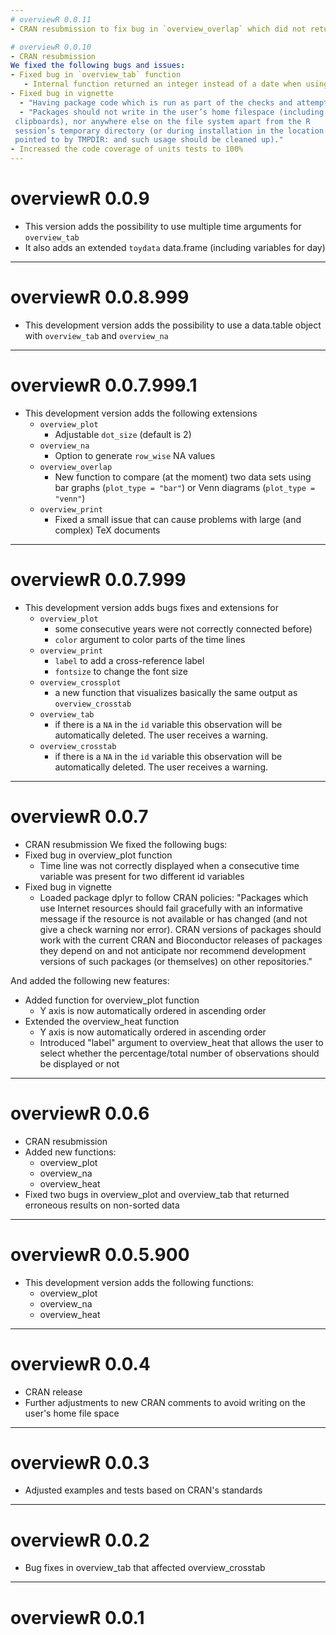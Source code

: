```yaml
---
# overviewR 0.0.11
- CRAN resubmission to fix bug in `overview_overlap` which did not return the correct percentages in the visualization

# overviewR 0.0.10
- CRAN resubmission
We fixed the following bugs and issues:
- Fixed bug in `overview_tab` function
   - Internal function returned an integer instead of a date when using multiple time options (also updated the vignettes)
- Fixed bug in vignette
  - "Having package code which is run as part of the checks and attempts to write to the user library violates the CRAN Policy's"
  - "Packages should not write in the user’s home filespace (including
 clipboards), nor anywhere else on the file system apart from the R
 session’s temporary directory (or during installation in the location
 pointed to by TMPDIR: and such usage should be cleaned up)."
- Increased the code coverage of units tests to 100%
---
```


# overviewR 0.0.9
- This version adds the possibility to use multiple time arguments for `overview_tab`
- It also adds an extended `toydata` data.frame (including variables for day)

---

# overviewR 0.0.8.999
- This development version adds the possibility to use a data.table object with `overview_tab` and `overview_na`

---

# overviewR 0.0.7.999.1
- This development version adds the following extensions
   - `overview_plot`
      - Adjustable `dot_size` (default is 2)
   - `overview_na`
      - Option to generate `row_wise` NA values
   - `overview_overlap`
      - New function to compare (at the moment) two data sets using bar graphs (`plot_type = "bar"`) or Venn diagrams (`plot_type = "venn"`)
   - `overview_print`
      - Fixed a small issue that can cause problems with large (and complex) TeX documents 


---

# overviewR 0.0.7.999
- This development version adds bugs fixes and extensions for 
   - `overview_plot`
      - some consecutive years were not correctly connected before)
      - `color` argument to color parts of the time lines
   - `overview_print`
      - `label` to add a cross-reference label
      - `fontsize` to change the font size
   - `overview_crossplot`
      - a new function that visualizes basically the same output as `overview_crosstab`
   - `overview_tab`
      - if there is a `NA` in the `id` variable this observation will be automatically deleted. The user receives a warning.
   - `overview_crosstab`
      - if there is a `NA` in the `id` variable this observation will be automatically deleted. The user receives a warning.
   

---
# overviewR 0.0.7
- CRAN resubmission
We fixed the following bugs:
- Fixed bug in overview_plot function
   - Time line was not correctly displayed when a consecutive time variable was present for two different id variables
- Fixed bug in vignette
   - Loaded package dplyr to follow CRAN policies: "Packages which use Internet resources should fail gracefully with an informative message if the resource is not available or has changed (and not give a check warning nor error). CRAN versions of packages should work with the current CRAN and Bioconductor releases of packages they depend on and not anticipate nor recommend development versions of such packages (or themselves) on other repositories."

And added the following new features:
- Added function for overview_plot function
   - Y axis is now automatically ordered in ascending order
- Extended the overview_heat function
   - Y axis is now automatically ordered in ascending order
   - Introduced "label" argument to overview_heat that allows the user to select whether the percentage/total number of observations should be displayed or not

---
# overviewR 0.0.6
- CRAN resubmission
- Added new functions:
  - overview_plot
  - overview_na
  - overview_heat
- Fixed two bugs in overview_plot and overview_tab that returned erroneous results on non-sorted data

---

# overviewR 0.0.5.900

- This development version adds the following functions:
   - overview_plot
   - overview_na
   - overview_heat

---

# overviewR 0.0.4

- CRAN release
- Further adjustments to new CRAN comments to avoid writing on the user's home file space

---

# overviewR 0.0.3

- Adjusted examples and tests based on CRAN's standards

---

# overviewR 0.0.2

- Bug fixes in overview_tab that affected overview_crosstab

---

# overviewR 0.0.1

